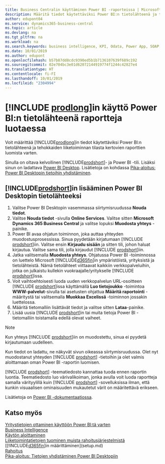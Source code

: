 ```yaml
---
title: Business Centralin käyttäminen Power BI -raporteissa | Microsoft Docs
description: Määritä tiedot käytettäviksi Power BI:n tietolähteenä ja tehokkaiden liiketoiminnan tilasta kertovien raporttien luomista varten.
author: edupont04
ms.service: dynamics365-business-central
ms.topic: article
ms.devlang: na
ms.tgt_pltfrm: na
ms.workload: na
ms.search.keywords: business intelligence, KPI, Odata, Power App, SOAP, analysis
ms.date: 10/01/2019
ms.author: edupont
ms.openlocfilehash: b57b87dd8cdc9390ed5b1b7136107639f689c192
ms.sourcegitcommit: 02e704bc3e01d62072144919774f1244c42827e4
ms.translationtype: HT
ms.contentlocale: fi-FI
ms.lasthandoff: 10/01/2019
ms.locfileid: "2304994"
---
```

# <a name="using-include-prodlongincludesprodlongmd-as-power-bi-data-source-for-building-reports"></a>[!INCLUDE [prodlong](includes/prodlong.md)]in käyttö Power BI:n tietolähteenä raportteja luotaessa

Voit määrittää [!INCLUDE[prodlong](includes/prodlong.md)]in tiedot käytettäviksi Power BI:n tietolähteenä ja tehokkaiden liiketoiminnan tilasta kertovien raporttien luomista varten.  

Sinulla on oltava kelvollinen [!INCLUDE[prodshort](includes/prodshort.md)]- ja Power BI -tili. Lisäksi sinun on ladattava [Power BI Desktop](https://powerbi.microsoft.com/en-us/desktop/). Lisätietoja on kohdassa [Pika-aloitus: Power BI Desktopin tietoihin yhdistäminen](/power-bi/desktop-quickstart-connect-to-data).  

## <a name="to-add-includeprodshortincludesprodshortmd-as-a-data-source-in-power-bi-desktop"></a>[!INCLUDE[prodshort](includes/prodshort.md)]in lisääminen Power BI Desktopin tietolähteeksi

1. Valitse Power BI Desktopin vasemmassa siirtymisruudussa **Nouda tiedot**.
2. Valitse **Nouda tiedot** -sivulla **Online Services**. Valitse sitten **Microsoft Dynamics 365 Business Central** ja valitse lopuksi **Muodosta yhteys** -painike.
3. Power BI avaa ohjatun toiminnon, joka auttaa yhteyden muodostusprosessissa. Sinua pyydetään kirjatumaan [!INCLUDE [prodshort](includes/prodshort.md)]iin. Valitse ensin **Kirjaudu sisään** ja sitten tili, johon haluat kirjautua. Valitse sama tili, jolla kirjaudut [!INCLUDE [prodshort](includes/prodshort.md)]iin.
4. Jatka valitsemalla **Muodosta yhteys**. Ohjatussa Power BI -toiminnossa on luettelo Microsoft [!INCLUDE[d365fin](includes/d365fin_md.md)]in ympäristöistä, yrityksistä ja tietolähteistä. Nämä tietolähteet viittaavat kaikkiin verkkopalveluihin, jotka on julkaistu kullekin vuokraajalle/yritykselle [!INCLUDE [prodshort](includes/prodshort.md)]issa.
5. Voit vaihtoehtoisesti luoda uuden verkkopalvelun URL-osoitteen [!INCLUDE [prodshort](includes/prodshort.md)]issa käyttämällä **Luo tietojoukko** -toimintoa **WWW-palvelut**-sivulla tai asetusten ohjattua **Määritä raportointi** -määritystä tai valitsemalla **Muokkaa Excelissä** -toiminnon jossakin luettelossa.
6. Määritä tietomalliin lisättävät tiedot ja valitse sitten **Lataa**-painike.
7. Lisää uusia [!INCLUDE [prodshort](includes/prodshort.md)]in tai muita tietoja Power BI -tietomalliin toistamalla edellä olevat vaiheet.

> [!NOTE]  
> Kun yhteys [!INCLUDE [prodshort](includes/prodshort.md)]iin on muodostettu, sinua ei pyydetä kirjautumaan uudelleen.

Kun tiedot on ladattu, ne näkyvät sivun oikeassa siirtymisruudussa. Olet nyt muodostanut yhteyden [!INCLUDE [prodshort](includes/prodshort.md)] -tietoihin ja olet valmis aloittamaan oman Power BI -raportin luomisen.  

[!INCLUDE [prodshort](includes/prodshort.md)] -teematiedosto kannattaa tuoda ennen raportin luontia.  Teematiedosto luo värivalikoiman, jonka avulla voit luoda raportteja samalla värityylillä kuin [!INCLUDE [prodshort](includes/prodshort.md)] -sovelluksissa ilman, että kunkin visuaalisen ominaisuuden mukautetut värit on määritettävä erikseen.

Lisätietoja on [Power BI -dokumentaatiossa](/power-bi/consumer/power-bi-consumer-landing/).

## <a name="see-also"></a>Katso myös

[Yritystietojen ottaminen käyttöön Power BI:tä varten](admin-powerbi.md)  
[Business Intelligence](bi.md)  
[Käytön aloittaminen](product-get-started.md)  
[Liiketoimintatietojen tuominen muista rahoitusjärjestelmistä](across-import-data-configuration-packages.md)  
[[!INCLUDE[d365fin](includes/d365fin_md.md)]in määrittäminen](setup.md)  
[Rahoitus](finance.md)  
[Pika-aloitus: Tietojen yhdistäminen Power BI Desktopiin](/power-bi/desktop-quickstart-connect-to-data)  
